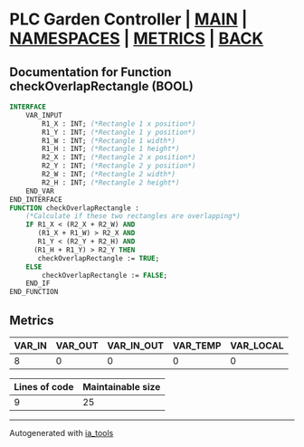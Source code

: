 # PLC Garden Controller | [MAIN] | [NAMESPACES] | [METRICS] | [BACK]  

## Documentation for Function checkOverlapRectangle (BOOL)  

```pascal
INTERFACE
    VAR_INPUT
        R1_X : INT; (*Rectangle 1 x position*)
        R1_Y : INT; (*Rectangle 1 y position*)
        R1_W : INT; (*Rectangle 1 width*)
        R1_H : INT; (*Rectangle 1 height*)
        R2_X : INT; (*Rectangle 2 x position*)
        R2_Y : INT; (*Rectangle 2 y position*)
        R2_W : INT; (*Rectangle 2 width*)
        R2_H : INT; (*Rectangle 2 height*)
    END_VAR
END_INTERFACE
FUNCTION checkOverlapRectangle :
    (*Calculate if these two rectangles are overlapping*)
    IF R1_X < (R2_X + R2_W) AND
       (R1_X + R1_W) > R2_X AND
       R1_Y < (R2_Y + R2_H) AND
      (R1_H + R1_Y) > R2_Y THEN
       checkOverlapRectangle := TRUE;
    ELSE
    	checkOverlapRectangle := FALSE;
    END_IF
END_FUNCTION
```

## Metrics  

| VAR_IN | VAR_OUT | VAR_IN_OUT | VAR_TEMP | VAR_LOCAL |
| ------ | ------- | ---------- | --------- | -------- |
| 8 | 0 | 0 | 0 | 0 |  

| Lines of code | Maintainable size |
| ------------- | ----------------- |
| 9 | 25 |

---
Autogenerated with [ia_tools](https://github.com/tkucic/ia_tools)  

[MAIN]: ../../../../index_st.md
[NAMESPACES]: ../../nsList_st.md
[METRICS]: ../../../metrics_st.md
[BACK]: ../nsMain_st.md

